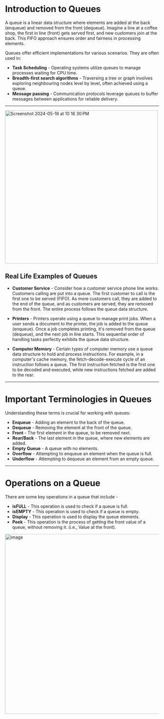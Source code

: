 # Introduction to Queues

A queue is a linear data structure where elements are added at the back (enqueue) and removed from the front (dequeue). Imagine a line at a coffee shop, the first in line (front) gets served first, and new customers join at the back. This FIFO approach ensures order and fairness in processing elements.

Queues offer efficient implementations for various scenarios. They are often used in:
- <b>Task Scheduling</b> - Operating systems utilize queues to manage processes waiting for CPU time.
- <b>Breadth-first search algorithms</b> - Traversing a tree or graph involves exploring neighbouring nodes level by level, often achieved using a queue.
- <b>Message passing</b> - Communication protocols leverage queues to buffer messages between applications for reliable delivery.

<hr>

<img width="500" alt="Screenshot 2024-05-18 at 10 16 30 PM" src="https://github.com/PilotAxis/learn-python/assets/109688855/e4be7297-d3a0-4fc3-a0f1-81262acc85d9">


## Real Life Examples of Queues
- <b>Customer Service</b> - Consider how a customer service phone line works. Customers calling are put into a queue. The first customer to call is the first one to be served (FIFO). As more customers call, they are added to the end of the queue, and as customers are served, they are removed from the front. The entire process follows the queue data structure.

- <b>Printers</b> - Printers operate using a queue to manage print jobs. When a user sends a document to the printer, the job is added to the queue (enqueue). Once a job completes printing, it's removed from the queue (dequeue), and the next job in line starts. This sequential order of handling tasks perfectly exhibits the queue data structure.

- <b>Computer Memory</b> - Certain types of computer memory use a queue data structure to hold and process instructions. For example, in a computer's cache memory, the fetch-decode-execute cycle of an instruction follows a queue. The first instruction fetched is the first one to be decoded and executed, while new instructions fetched are added to the rear.

<hr>

# Important Terminologies in Queues

Understanding these terms is crucial for working with queues:

- <b>Enqueue</b> - Adding an element to the back of the queue.
- <b>Dequeue</b> - Removing the element at the front of the queue.
- <b>Front</b> - The first element in the queue, to be removed next.
- <b>Rear/Back</b> - The last element in the queue, where new elements are added.
- <b>Empty Queue</b> - A queue with no elements.
- <b>Overflow</b> - Attempting to enqueue an element when the queue is full.
- <b>Underflow</b> - Attempting to dequeue an element from an empty queue.

<hr>

# Operations on a Queue

There are some key operations in a queue that include - 

- <b>isFULL</b> - This operation is used to check if a queue is full.
- <b>isEMPTY</b> - This operation is used to check if a queue is empty.
- <b>Display</b> - This operation is used to display the queue elements.
- <b>Peek</b> - This operation is the process of getting the front value of a queue, without removing it. (i.e., Value at the front).

<img width="587" alt="image" src="https://github.com/PilotAxis/learn-python/assets/109688855/f561382f-bc19-48f8-87a9-b411d3e3ef2f">
